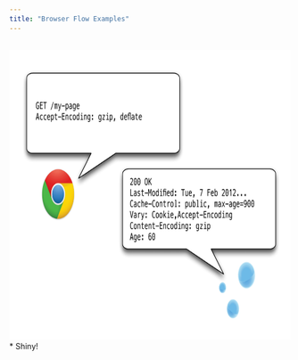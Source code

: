 ```yaml
---
title: "Browser Flow Examples"
---
```


<br />
<img src="images/EXPORT7.png" width="780" height="520" alt="Browser caching flow" />

<div markdown="markdown" class="presenter-note">
* Shiny!
</div>
